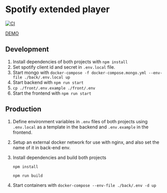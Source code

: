 # Spotify extended player

[![CI](https://github.com/magnuspaal/spotify-extended-player/actions/workflows/ci.yml/badge.svg?branch=main)](https://github.com/magnuspaal/spotify-extended-player/actions/workflows/ci.yml)

[DEMO](https://www.magnuspaal.com/spotify?)

## Development

1. Install dependencies of both projects with `npm install`
2. Set spotify client id and secret in `.env.local` file.
3. Start mongo with `docker-compose -f docker-compose.mongo.yml --env-file ./back/.env.local up`
4. Start backend with `npm run start`
5. `cp ./front/.env.example ./front/.env`
6. Start the frontend with `npm run start`

## Production

1. Define environment variables in `.env` files of both projects using `.env.local` as a template in the backend and `.env.example` in the frontend.
2. Setup an external docker network for use with nginx, and also set the name of it in back-end env.
3. Install dependencies and build both projects

   ```
   npm install

   npm run build
   ```

4. Start containers with `docker-compose --env-file ./back/.env -d up`
